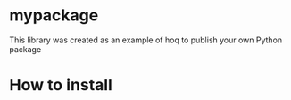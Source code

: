 # mypackage

This library was created as an example of hoq to publish your own Python package

# How to install
